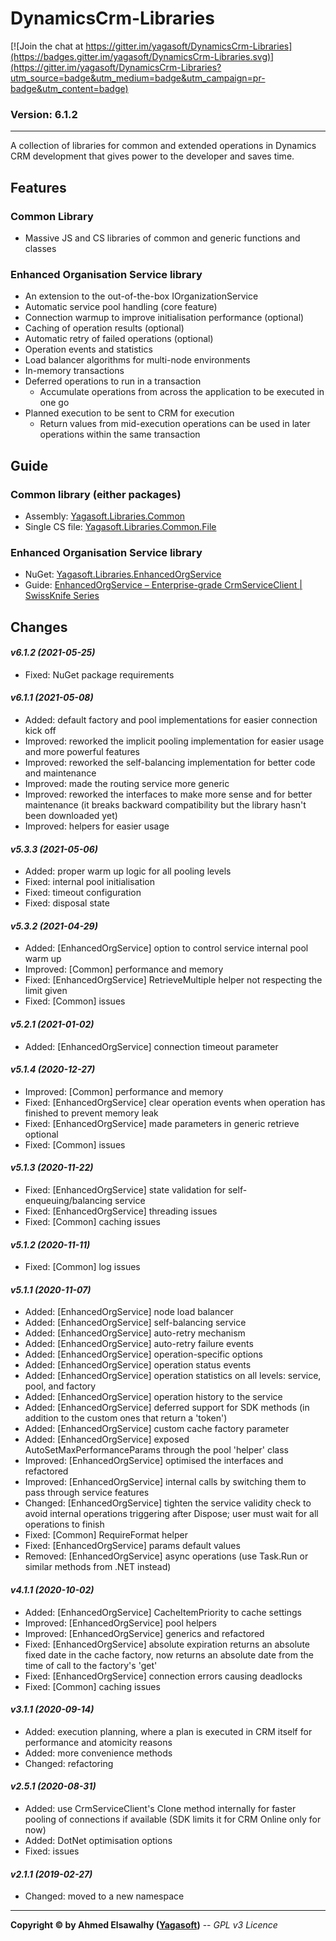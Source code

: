 # DynamicsCrm-Libraries

[![Join the chat at https://gitter.im/yagasoft/DynamicsCrm-Libraries](https://badges.gitter.im/yagasoft/DynamicsCrm-Libraries.svg)](https://gitter.im/yagasoft/DynamicsCrm-Libraries?utm_source=badge&utm_medium=badge&utm_campaign=pr-badge&utm_content=badge)

### Version: 6.1.2
---

A collection of libraries for common and extended operations in Dynamics CRM development that gives power to the developer and saves time.

## Features

### Common Library

  + Massive JS and CS libraries of common and generic functions and classes

### Enhanced Organisation Service library

  + An extension to the out-of-the-box IOrganizationService
  + Automatic service pool handling (core feature)
  + Connection warmup to improve initialisation performance (optional)
  + Caching of operation results (optional)
  + Automatic retry of failed operations (optional)
  + Operation events and statistics
  + Load balancer algorithms for multi-node environments
  + In-memory transactions
  + Deferred operations to run in a transaction
    + Accumulate operations from across the application to be executed in one go
  + Planned execution to be sent to CRM for execution
    + Return values from mid-execution operations can be used in later operations within the same transaction

## Guide

### Common library (either packages)

  + Assembly: [Yagasoft.Libraries.Common](https://www.nuget.org/packages/Yagasoft.Libraries.Common)
  + Single CS file: [Yagasoft.Libraries.Common.File](https://www.nuget.org/packages/Yagasoft.Libraries.Common.File)

### Enhanced Organisation Service library

  + NuGet: [Yagasoft.Libraries.EnhancedOrgService](https://www.nuget.org/packages/Yagasoft.Libraries.EnhancedOrgService)
  + Guide: [EnhancedOrgService – Enterprise-grade CrmServiceClient | SwissKnife Series](https://blog.yagasoft.com/2021/05/enhancedorgservice-enterprise-grade-crmserviceclient-swissknife-series)

## Changes

#### _v6.1.2 (2021-05-25)_
+ Fixed: NuGet package requirements
#### _v6.1.1 (2021-05-08)_
+ Added: default factory and pool implementations for easier connection kick off
+ Improved: reworked the implicit pooling implementation for easier usage and more powerful features
+ Improved: reworked the self-balancing implementation for better code and maintenance
+ Improved: made the routing service more generic
+ Improved: reworked the interfaces to make more sense and for better maintenance (it breaks backward compatibility but the library hasn't been downloaded yet)
+ Improved: helpers for easier usage
#### _v5.3.3 (2021-05-06)_
+ Added: proper warm up logic for all pooling levels
+ Fixed: internal pool initialisation
+ Fixed: timeout configuration
+ Fixed: disposal state
#### _v5.3.2 (2021-04-29)_
+ Added: [EnhancedOrgService] option to control service internal pool warm up
+ Improved: [Common] performance and memory
+ Fixed: [EnhancedOrgService] RetrieveMultiple helper not respecting the limit given
+ Fixed: [Common] issues
#### _v5.2.1 (2021-01-02)_
+ Added: [EnhancedOrgService] connection timeout parameter
#### _v5.1.4 (2020-12-27)_
+ Improved: [Common] performance and memory
+ Fixed: [EnhancedOrgService] clear operation events when operation has finished to prevent memory leak
+ Fixed: [EnhancedOrgService] made parameters in generic retrieve optional
+ Fixed: [Common] issues
#### _v5.1.3 (2020-11-22)_
+ Fixed: [EnhancedOrgService] state validation for self-enqueuing/balancing service
+ Fixed: [EnhancedOrgService] threading issues
+ Fixed: [Common] caching issues
#### _v5.1.2 (2020-11-11)_
+ Fixed: [Common] log issues
#### _v5.1.1 (2020-11-07)_
+ Added: [EnhancedOrgService] node load balancer
+ Added: [EnhancedOrgService] self-balancing service
+ Added: [EnhancedOrgService] auto-retry mechanism
+ Added: [EnhancedOrgService] auto-retry failure events
+ Added: [EnhancedOrgService] operation-specific options
+ Added: [EnhancedOrgService] operation status events
+ Added: [EnhancedOrgService] operation statistics on all levels: service, pool, and factory
+ Added: [EnhancedOrgService] operation history to the service
+ Added: [EnhancedOrgService] deferred support for SDK methods (in addition to the custom ones that return a 'token')
+ Added: [EnhancedOrgService] custom cache factory parameter
+ Added: [EnhancedOrgService] exposed AutoSetMaxPerformanceParams through the pool 'helper' class
+ Improved: [EnhancedOrgService] optimised the interfaces and refactored
+ Improved: [EnhancedOrgService] internal calls by switching them to pass through service features
+ Changed: [EnhancedOrgService] tighten the service validity check to avoid internal operations triggering after Dispose; user must wait for all operations to finish
+ Fixed: [Common] RequireFormat helper
+ Fixed: [EnhancedOrgService] params default values
+ Removed: [EnhancedOrgService] async operations (use Task.Run or similar methods from .NET instead)
#### _v4.1.1 (2020-10-02)_
+ Added: [EnhancedOrgService] CacheItemPriority to cache settings
+ Improved: [EnhancedOrgService] pool helpers
+ Improved: [EnhancedOrgService] generics and refactored
+ Fixed: [EnhancedOrgService] absolute expiration returns an absolute fixed date in the cache factory, now returns an absolute date from the time of call to the factory's 'get'
+ Fixed: [EnhancedOrgService] connection errors causing deadlocks
+ Fixed: [Common] caching issues
#### _v3.1.1 (2020-09-14)_
+ Added: execution planning, where a plan is executed in CRM itself for performance and atomicity reasons
+ Added: more convenience methods
+ Changed: refactoring
#### _v2.5.1 (2020-08-31)_
+ Added: use CrmServiceClient's Clone method internally for faster pooling of connections if available (SDK limits it for CRM Online only for now)
+ Added: DotNet optimisation options
+ Fixed: issues
#### _v2.1.1 (2019-02-27)_
+ Changed: moved to a new namespace

---
**Copyright &copy; by Ahmed Elsawalhy ([Yagasoft](https://yagasoft.com))** -- _GPL v3 Licence_
